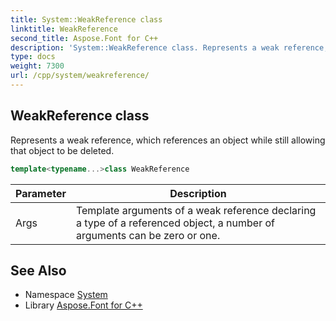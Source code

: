 ```yaml
---
title: System::WeakReference class
linktitle: WeakReference
second_title: Aspose.Font for C++
description: 'System::WeakReference class. Represents a weak reference, which references an object while still allowing that object to be deleted in C++.'
type: docs
weight: 7300
url: /cpp/system/weakreference/
---
```

## WeakReference class


Represents a weak reference, which references an object while still allowing that object to be deleted.

```cpp
template<typename...>class WeakReference
```


| Parameter | Description |
| --- | --- |
| Args | Template arguments of a weak reference declaring a type of a referenced object, a number of arguments can be zero or one. |

## See Also

* Namespace [System](../)
* Library [Aspose.Font for C++](../../)
